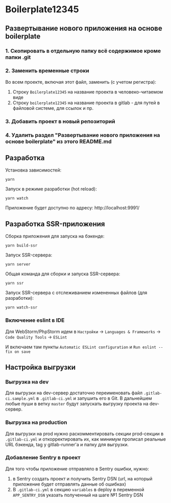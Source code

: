 
# Boilerplate12345

## Развертывание нового приложения на основе boilerplate

### 1. Скопировать в отдельную папку всё содержимое кроме папки .git
### 2. Заменить временные строки

Во всем проекте, включая этот файл, заменить (с учетом регистра):

1. Строку `Boilerplate12345` на название проекта в человеко-читаемом виде
2. Строку `boilerplate12345` на название проекта в gitlab - для путей в файловой системе, для ссылок и пр.

### 3. Добавить проект в новый репозиторий

### 4. Удалить раздел "Развертывание нового приложения на основе boilerplate" из этого README.md

## Разработка

Установка зависимостей:
```shell
yarn
```

Запуск в режиме разработки (hot reload):
```shell
yarn watch
```

Приложение будет доступно по адресу: http://localhost:9991/

## Разработка SSR-приложения

Сборка приложения для запуска на бэкенде:
```shell
yarn build-ssr
```

Запуск SSR-сервера:
```shell
yarn server
```

Общая команда для сборки и запуска SSR-сервера:
```shell
yarn ssr
```

Запуск SSR-сервера с отслеживанием измененных файлов (для разработки):
```shell
yarn watch-ssr
```

### Включение eslint в IDE

Для WebStorm/PhpStorm идем в `Настройки` -> `Languages & Frameworks` -> `Code Quality Tools` -> `ESLint`

И включаем там пункты `Automatic ESLint configuration` и `Run eslint --fix on save`

## Настройка выгрузки

### Выгрузка на dev

Для выгрузки на dev-сервер достаточно переименовать файл `.gitlab-ci.sample.yml` в `.gitlab-ci.yml`
и запушить его в Git. В дальнейшем любые пуши в ветку `master` будут запускать выгрузку проекта на dev-сервер.

### Выгрузка на production

Для выгрузки на prod нужно раскомментировать секции prod-секции в `.gitlab-ci.yml` и откорректировать их, как минимум
прописал реальные URL бэкенда, tag у gitlab-runner'а и папку для выгрузки.

### Добавление Sentry в проект

Для того чтобы приложение отправляло в Sentry ошибки, нужно:
1. в Sentry создать проект и получить Sentry DSN (url, на который приложение будет отправлять данные об ошибках)
2. В `.gitlab-ci.yml` в секцию `variables` в deploy в переменной `APP_SENTRY_DSN` указать полученный на шаге №1 Sentry DSN 
